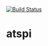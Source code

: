 [![Build Status](https://travis-ci.com/luukvanderduim/atspi.svg?branch=master)](https://travis-ci.com/luukvanderduim/atspi)

# atspi